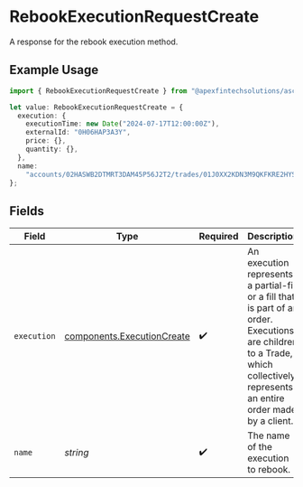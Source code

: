 # RebookExecutionRequestCreate

A response for the rebook execution method.

## Example Usage

```typescript
import { RebookExecutionRequestCreate } from "@apexfintechsolutions/ascend-sdk/models/components";

let value: RebookExecutionRequestCreate = {
  execution: {
    executionTime: new Date("2024-07-17T12:00:00Z"),
    externalId: "0H06HAP3A3Y",
    price: {},
    quantity: {},
  },
  name:
    "accounts/02HASWB2DTMRT3DAM45P56J2T2/trades/01J0XX2KDN3M9QKFKRE2HYSCQM/executions/02G0XX2KDN3M9QKFKRE2HYSCMY",
};
```

## Fields

| Field                                                                                                                                                                          | Type                                                                                                                                                                           | Required                                                                                                                                                                       | Description                                                                                                                                                                    | Example                                                                                                                                                                        |
| ------------------------------------------------------------------------------------------------------------------------------------------------------------------------------ | ------------------------------------------------------------------------------------------------------------------------------------------------------------------------------ | ------------------------------------------------------------------------------------------------------------------------------------------------------------------------------ | ------------------------------------------------------------------------------------------------------------------------------------------------------------------------------ | ------------------------------------------------------------------------------------------------------------------------------------------------------------------------------ |
| `execution`                                                                                                                                                                    | [components.ExecutionCreate](../../models/components/executioncreate.md)                                                                                                       | :heavy_check_mark:                                                                                                                                                             | An execution represents a partial-fill or a fill that is part of an order. Executions are children to a Trade, which collectively represents an entire order made by a client. |                                                                                                                                                                                |
| `name`                                                                                                                                                                         | *string*                                                                                                                                                                       | :heavy_check_mark:                                                                                                                                                             | The name of the execution to rebook.                                                                                                                                           | accounts/02HASWB2DTMRT3DAM45P56J2T2/trades/01J0XX2KDN3M9QKFKRE2HYSCQM/executions/02G0XX2KDN3M9QKFKRE2HYSCMY                                                                    |
